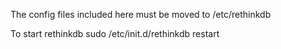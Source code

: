 The config files included here must be moved to /etc/rethinkdb

To start rethinkdb 
sudo /etc/init.d/rethinkdb restart
